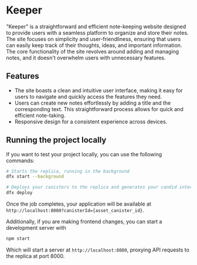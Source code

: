 # Keeper

"Keeper" is a straightforward and efficient note-keeping website designed to provide users with a seamless platform to organize and store their notes. The site focuses on simplicity and user-friendliness, ensuring that users can easily keep track of their thoughts, ideas, and important information. The core functionality of the site revolves around adding and managing notes, and it doesn't overwhelm users with unnecessary features.

## Features

- The site boasts a clean and intuitive user interface, making it easy for users to navigate and quickly access the features they need.
- Users can create new notes effortlessly by adding a title and the corresponding text. This straightforward process allows for quick and efficient note-taking.
- Responsive design for a consistent experience across devices.

## Running the project locally

If you want to test your project locally, you can use the following commands:

```bash
# Starts the replica, running in the background
dfx start --background

# Deploys your canisters to the replica and generates your candid interface
dfx deploy
```

Once the job completes, your application will be available at `http://localhost:8000?canisterId={asset_canister_id}`.

Additionally, if you are making frontend changes, you can start a development server with

```bash
npm start
```

Which will start a server at `http://localhost:8080`, proxying API requests to the replica at port 8000.
